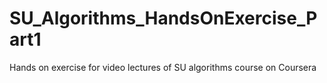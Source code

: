 # SU_Algorithms_HandsOnExercise_Part1
Hands on exercise for video lectures of SU algorithms course on Coursera
